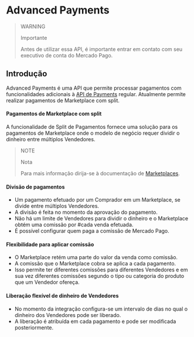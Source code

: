 ﻿# Advanced Payments

> WARNING
>
> Importante
>
> Antes de utilizar essa API, é importante entrar em contato com seu executivo de conta do Mercado Pago.

## Introdução

Advanced Payments é uma API que permite processar pagamentos com funcionalidades adicionais à [API de Payments](https://www.mercadopago.com.br/developers/pt/guides/payments/api/introduction/) regular. Atualmente permite realizar pagamentos de Marketplace com split.

#### Pagamentos de Marketplace com split

A funcionalidade de Split de Pagamentos fornece uma solução para os pagamentos de Marketplace onde o modelo de negócio requer dividir o dinheiro entre múltiplos Vendedores.

> NOTE
>
> Nota
>
> Para mais informação dirija-se à documentação de [Marketplaces](https://www.mercadopago.com.br/developers/pt/guides/marketplace/api/introduction/).

#### Divisão de pagamentos

* Um pagamento efetuado por um Comprador em um Marketplace, se divide entre múltiplos Vendedores.
* A divisão é feita no momento da aprovação do pagamento.
* Não há um limite de Vendedores para dividir o dinheiro e o Marketplace obtém uma comissão por #cada venda efetuada.
* É possível configurar quem paga a comissão de Mercado Pago.

#### Flexibilidade para aplicar comissão

* O Marketplace retém uma parte do valor da venda como comissão.
* A comissão que o Marketplace cobra se aplica a cada pagamento.
* Isso permite ter diferentes comissões para diferentes Vendedores e em sua vez diferentes comissões segundo o tipo ou categoria do produto que um Vendedor ofereça.

#### Liberação flexível de dinheiro de Vendedores

* No momento da integração configura-se um intervalo de dias no qual o dinheiro dos Vendedores pode ser liberado.
* A liberação é atribuída em cada pagamento e pode ser modificada posteriormente.
